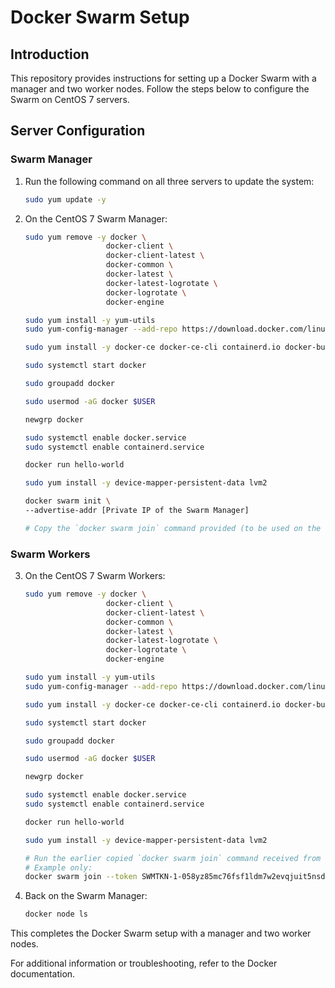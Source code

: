 # Docker Swarm Setup

## Introduction

This repository provides instructions for setting up a Docker Swarm with a manager and two worker nodes. Follow the steps below to configure the Swarm on CentOS 7 servers.

## Server Configuration

### Swarm Manager
1. Run the following command on all three servers to update the system:
    ```bash
    sudo yum update -y
    ```

2. On the CentOS 7 Swarm Manager:
    ```bash
    sudo yum remove -y docker \
                      docker-client \
                      docker-client-latest \
                      docker-common \
                      docker-latest \
                      docker-latest-logrotate \
                      docker-logrotate \
                      docker-engine

    sudo yum install -y yum-utils
    sudo yum-config-manager --add-repo https://download.docker.com/linux/centos/docker-ce.repo

    sudo yum install -y docker-ce docker-ce-cli containerd.io docker-buildx-plugin docker-compose-plugin

    sudo systemctl start docker

    sudo groupadd docker

    sudo usermod -aG docker $USER

    newgrp docker

    sudo systemctl enable docker.service
    sudo systemctl enable containerd.service

    docker run hello-world

    sudo yum install -y device-mapper-persistent-data lvm2

    docker swarm init \
    --advertise-addr [Private IP of the Swarm Manager]

    # Copy the `docker swarm join` command provided (to be used on the workers after they have Docker setup).
    ```

### Swarm Workers
3. On the CentOS 7 Swarm Workers:
    ```bash
    sudo yum remove -y docker \
                      docker-client \
                      docker-client-latest \
                      docker-common \
                      docker-latest \
                      docker-latest-logrotate \
                      docker-logrotate \
                      docker-engine

    sudo yum install -y yum-utils
    sudo yum-config-manager --add-repo https://download.docker.com/linux/centos/docker-ce.repo

    sudo yum install -y docker-ce docker-ce-cli containerd.io docker-buildx-plugin docker-compose-plugin

    sudo systemctl start docker

    sudo groupadd docker

    sudo usermod -aG docker $USER

    newgrp docker

    sudo systemctl enable docker.service
    sudo systemctl enable containerd.service

    docker run hello-world

    sudo yum install -y device-mapper-persistent-data lvm2

    # Run the earlier copied `docker swarm join` command received from the Swarm Manager.
    # Example only:
    docker swarm join --token SWMTKN-1-058yz85mc76fsf1ldm7w2evqjuit5nsdksrzqbtgtnaetnze1m-4w76mpkecb5y1utjexhdhlly8 172.31.37.43:2377
    ```

4. Back on the Swarm Manager:
    ```bash
    docker node ls
    ```

This completes the Docker Swarm setup with a manager and two worker nodes.

For additional information or troubleshooting, refer to the Docker documentation.
